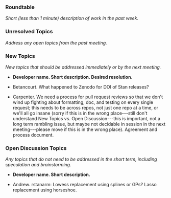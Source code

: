 ### Roundtable
_Short (less than 1 minute) description of work in the past week._

### Unresolved Topics
_Address any open topics from the past meeting._

### New Topics
_New topics that should be addressed immediately or by the next
meeting._

* __Developer name.  Short description.  Desired resolution.__

- Betancourt.  What happened to Zenodo for DOI of Stan releases?

- Carpenter.  We need a process for pull request reviews so that we don't wind up fighting about formatting, doc, and testing on every single request;  this needs to be across repos, not just one repo at a time, or we'll all go insane (sorry if this is in the wrong place---still don't understand New Topics vs. Open Discussion---this is important, not a long term rambling issue, but maybe not decidable in session in the next meeting---please move if this is in the wrong place).  Agreement and process document.

### Open Discussion Topics
_Any topics that do not need to be addressed in the short term,
including speculation and brainstorming._

* __Developer name.  Short description.__

- Andrew.  rstanarm:  Lowess replacement using splines or GPs?  Lasso replacement using horseshoe.